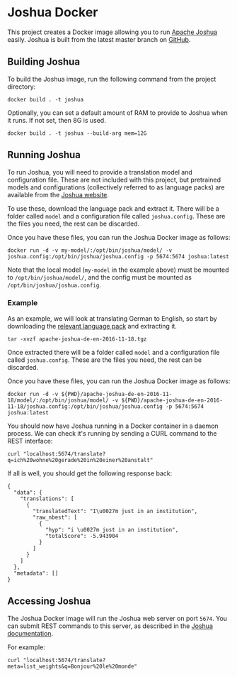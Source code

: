 # Joshua Docker

This project creates a Docker image allowing you to run [Apache Joshua](https://joshua.apache.org) easily. Joshua is built from the latest master branch on [GitHub](https://github.com/apache/incubator-joshua).

## Building Joshua

To build the Joshua image, run the following command from the project directory:

    docker build . -t joshua

Optionally, you can set a default amount of RAM to provide to Joshua when it runs. If not set, then 8G is used.

    docker build . -t joshua --build-arg mem=12G

## Running Joshua

To run Joshua, you will need to provide a translation model and configuration file.
These are not included with this project, but pretrained models and configurations (collectively referred to as language packs) are available from the [Joshua website](https://cwiki.apache.org/confluence/display/JOSHUA/Language+Packs).

To use these, download the language pack and extract it. There will be a folder called `model` and a configuration file called `joshua.config`. These are the files you need, the rest can be discarded.

Once you have these files, you can run the Joshua Docker image as follows:

    docker run -d -v my-model/:/opt/bin/joshua/model/ -v joshua.config:/opt/bin/joshua/joshua.config -p 5674:5674 joshua:latest

Note that the local model (`my-model` in the example above) must be mounted to `/opt/bin/joshua/model/`, and the config must be mounted as `/opt/bin/joshua/joshua.config`.

### Example

As an example, we will look at translating German to English, so start by downloading the [relevant language pack](https://www.dropbox.com/sh/3uag3az9imyih0x/AAABtXI87ldqGxYOvBiHSbt_a/apache-joshua-de-en-2016-11-18.tgz?dl=0) and extracting it.

    tar -xvzf apache-joshua-de-en-2016-11-18.tgz

Once extracted there will be a folder called `model` and a configuration file called `joshua.config`. These are the files you need, the rest can be discarded.

Once you have these files, you can run the Joshua Docker image as follows:

    docker run -d -v ${PWD}/apache-joshua-de-en-2016-11-18/model/:/opt/bin/joshua/model/ -v ${PWD}/apache-joshua-de-en-2016-11-18/joshua.config:/opt/bin/joshua/joshua.config -p 5674:5674 joshua:latest

You should now have Joshua running in a Docker container in a daemon process. We can check it's running by sending a CURL command to the REST interface:

    curl "localhost:5674/translate?q=ich%20wohne%20gerade%20in%20einer%20anstalt"

If all is well, you should get the following response back:

    {
      "data": {
        "translations": [
          {
            "translatedText": "I\u0027m just in an institution",
            "raw_nbest": [
              {
                "hyp": "i \u0027m just in an institution",
                "totalScore": -5.943904
              }
            ]
          }
        ]
      },
      "metadata": []
    }


## Accessing Joshua

The Joshua Docker image will run the Joshua web server on port `5674`. You can submit REST commands to this server, as described in the [Joshua documentation](https://cwiki.apache.org/confluence/display/JOSHUA/RESTful+API).

For example:

    curl "localhost:5674/translate?meta=list_weights&q=Bonjour%20le%20monde"
